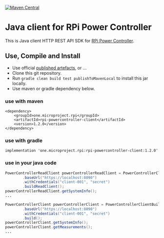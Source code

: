 [![Maven Central](https://maven-badges.herokuapp.com/maven-central/one.microproject.rpi/rpi-powercontroller-client/badge.svg)](https://maven-badges.herokuapp.com/maven-central/one.microproject.rpi/rpi-powercontroller-client)

# Java client for RPi Power Controller

This is Java client HTTP REST API SDK for [RPi Power Controller](../rpi-powercontroller). 

## Use, Compile and Install
* Use official [published artefacts](https://search.maven.org/search?q=one.microproject.rpi), or ...
* Clone this git repository.
* Run ``gradle clean build test publishToMavenLocal`` to install this jar locally.
* Use maven or gradle dependency below.

### use with maven
```
<dependency>
    <groupId>one.microproject.rpi</groupId>
    <artifactId>rpi-powercontroller-client</artifactId>
    <version>1.2.0</version>
</dependency>
```

### use with gradle
```
implementation 'one.microproject.rpi:rpi-powercontroller-client:1.2.0'
```

### use in your java code
```java
PowerControllerReadClient powerControllerReadClient = PowerControllerClientBuilder.builder()
        .baseUrl("https://localhost:8090")
        .withCredentials("client-001", "secret")
        .buildReadClient();
powerControllerReadClient.getSystemInfo();
...
```
```java
PowerControllerClient powerControllerClient = PowerControllerClientBuilder.builder()
        .baseUrl("https://localhost:8090")
        .withCredentials("client-001", "secret")
        .build();
powerControllerClient.getSystemInfo();
powerControllerClient.getMeasurements();
...
```
